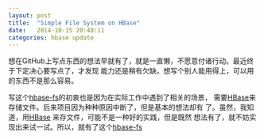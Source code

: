 ```yaml
---
layout: post
title:  "Simple File System on HBase"
date:   2014-10-15 20:48:11
categories: hbase update
---
```


想在GitHub上写点东西的想法早就有了，就是一直懒，不愿意付诸行动。最近终于下定决心要写点了，才发现
能力还是稍有欠缺。想写个别人能用得上，可以用的东西不是那么容易。

写这个[hbase-fs](http://leeychee.github.io/hbase-fs)的初衷也是因为在实际工作中遇到了相关的场景，
需要[HBase](http://hbase.apache.org/)来存储文件。后来项目因为种种原因中断了，但是基本的想法却有
了。虽然，我知道，用[HBase](http://hbase.apache.org/) 来存文件，可能不是一种好的实践，但是既然
想法有了，就不妨实现出来试一试。所以，就有了这个[hbase-fs](http://leeychee.github.io/hbase-fs)
